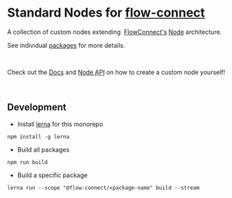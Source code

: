 # Standard Nodes for [flow-connect](https://github.com/saurabh-prosoft/flow-connect)

A collection of custom nodes extending <img src="" alt="" /> [FlowConnect's](https://flow-connect.saurabhagat.me) [Node](https://flow-connect.saurabhagat.me/reference/api/classes/node.html) architecture.

See individual [packages](./packages/README.md) for more details.

<br/>

Check out the [Docs](https://flow-connect.saurabhagat.me/guide/nodes.html) and [Node API](https://flow-connect.saurabhagat.me/reference/api/classes/node.html) on how to create a custom node yourself!

<br/>

## Development

- Install [lerna](https://github.com/lerna/lerna) for this monorepo

```shell
npm install -g lerna
```

- Build all packages

```shell
npm run build
```

- Build a specific package

```shell
lerna run --scope "@flow-connect/<package-name" build --stream
```

